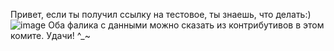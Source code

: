 Привет, если ты получил ссылку на тестовое, ты знаешь, что делать:)
![image](https://user-images.githubusercontent.com/90092473/194316391-26814ec4-c59c-44a0-9305-5a782f69735e.png)
Оба фалика с данными можно сказать из контрибутивов в этом комите.
Удачи! ^_~
